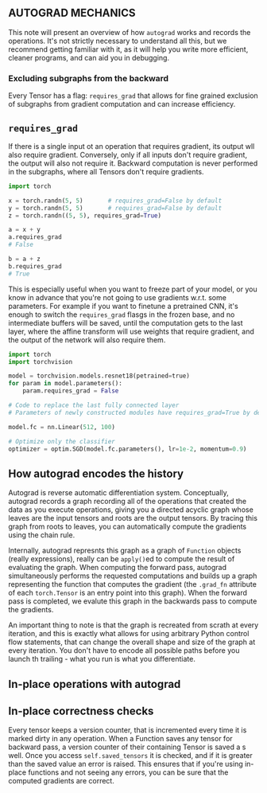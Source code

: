 ## AUTOGRAD MECHANICS

This note will present an overview of how `autograd` works and records the operations. It's not strictly necessary to understand all this, but we recommend getting familiar with it, as it will help you write more efficient, cleaner programs, and can aid you in debugging.

### Excluding subgraphs from the backward

Every Tensor has a flag: `requires_grad` that allows for fine grained exclusion of subgraphs from gradient computation and can increase efficiency.

## `requires_grad`

If there is a single input ot an operation that requires gradient, its output wll also require gradient. Conversely, only if all inputs don't require gradient, the output will also not require it. Backward computation is never performed in the subgraphs, where all Tensors don't require gradients.

```python
import torch

x = torch.randn(5, 5)       # requires_grad=False by default
y = torch.randn(5, 5)       # requires_grad=False by default
z = torch.randn((5, 5), requires_grad=True)

a = x + y
a.requires_grad
# False

b = a + z
b.requires_grad
# True
```

This is especially useful when you want to freeze part of your model, or you know in advance that you're not going to use gradients w.r.t. some parameters. For example if you want to finetune a pretrained CNN, it's enough to switch the `requires_grad` flasgs in the frozen base, and no intermediate buffers will be saved, until the computation gets to the last layer, where the affine transform will use weights that require gradient, and the output of the network will also require them.

```python
import torch
import torchvision

model = torchvision.models.resnet18(petrained=true)
for param in model.parameters():
    param.requires_grad = False

# Code to replace the last fully connected layer
# Parameters of newly constructed modules have requires_grad=True by default

model.fc = nn.Linear(512, 100)

# Optimize only the classifier
optimizer = optim.SGD(model.fc.parameters(), lr=1e-2, momentum=0.9)
```

## How autograd encodes the history

Autograd is reverse automatic differentiation system. Conceptually, autograd records a graph recording all of the operations that created the data as you execute operations, giving you a directed acyclic graph whose leaves are the input tensors and roots are the output tensors. By tracing this graph from roots to leaves, you can automatically compute the gradients using the chain rule.

Internally, autograd represnts this graph as a graph of `Function` objects (really expressions), really can be `apply()`ed to compute the result of evaluating the graph. When computing the forward pass, autograd simultaneously performs the requested computations and builds up a graph representing the function that computes the gradient (the `.grad_fn` attribute of each `torch.Tensor` is an entry point into this graph). When the forward pass is completed, we evalute this graph in the
backwards pass to compute the gradients.

An important thing to note is that the graph is recreated from scrath at every iteration, and this is exactly what allows for using arbitrary Python control flow statements, that can change the overall shape and size of the graph at every iteration. You don't have to encode all possible paths before you launch th trailing - what you run is what you differentiate.


## In-place operations with autograd

## In-place correctness checks

Every tensor keeps a version counter, that is incremented every time it is marked dirty in any operation. When a Function saves any tensor for backward pass, a version counter of their containing Tensor is saved a s well. Once you access `self.saved_tensors` it is checked, and if it is greater than the saved value an error is raised. This ensures that if you're using in-place functions and not seeing any errors, you can be sure that the computed gradients are correct.













